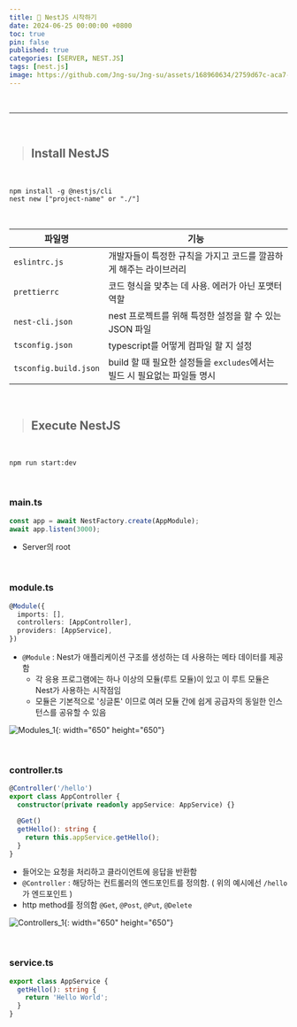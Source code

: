 ```yaml
---
title: 🦁 NestJS 시작하기
date: 2024-06-25 00:00:00 +0800
toc: true
pin: false
published: true
categories: [SERVER, NEST.JS]
tags: [nest.js]
image: https://github.com/Jng-su/Jng-su/assets/168960634/2759d67c-aca7-4c2c-adac-b0fee5a4d7ff
---
```


<br>

---

<br>


> ## Install NestJS

<br>

```shell
npm install -g @nestjs/cli
nest new ["project-name" or "./"]
```

<br>

| 파일명                | 기능                                                                      |
| --------------------- | ------------------------------------------------------------------------- |
| `eslintrc.js`         | 개발자들이 특정한 규칙을 가지고 코드를 깔끔하게 해주는 라이브러리         |
| `prettierrc`          | 코드 형식을 맞추는 데 사용. 에러가 아닌 포맷터 역할                       |
| `nest-cli.json`       | nest 프로젝트를 위해 특정한 설정을 할 수 있는 JSON 파일                   |
| `tsconfig.json`       | typescript를 어떻게 컴파일 할 지 설정                                     |
| `tsconfig.build.json` | build 할 때 필요한 설정들을 `excludes`에서는 빌드 시 필요없는 파일들 명시 |

<br>

> ## Execute NestJS

<br>

```shell
npm run start:dev
```

<br>

### main.ts

```typescript
const app = await NestFactory.create(AppModule);
await app.listen(3000);
```

- Server의 root

<br>

### module.ts

```typescript
@Module({
  imports: [],
  controllers: [AppController],
  providers: [AppService],
})
```

- `@Module` : Nest가 애플리케이션 구조를 생성하는 데 사용하는 메타 데이터를 제공함
  - 각 응용 프로그램에는 하나 이상의 모듈(루트 모듈)이 있고 이 루트 모듈은 Nest가 사용하는 시작점임
  - 모듈은 기본적으로 '싱글톤' 이므로 여러 모듈 간에 쉽게 공급자의 동일한 인스턴스를 공유할 수 있음

![Modules_1](https://github.com/Jng-su/Jng-su/assets/168960634/f4694c1b-2766-4bcb-b78f-ffa343330f1f){: width="650" height="650"}

<br>

### controller.ts

```typescript
@Controller('/hello')
export class AppController {
  constructor(private readonly appService: AppService) {}

  @Get()
  getHello(): string {
    return this.appService.getHello();
  }
}
```

- 들어오는 요청을 처리하고 클라이언트에 응답을 반환함
- `@Controller` : 해당하는 컨트롤러의 엔드포인트를 정의함. ( 위의 예시에선 `/hello`가 엔드포인트 )
- http method를 정의함 `@Get`, `@Post`, `@Put`, `@Delete`

![Controllers_1](https://github.com/Jng-su/Jng-su/assets/168960634/67390749-cc6b-4d81-9572-55b1ebf2db06){: width="650" height="650"}

<br>

### service.ts

```typescript
export class AppService {
  getHello(): string {
    return 'Hello World';
  }
}
```

<br>
